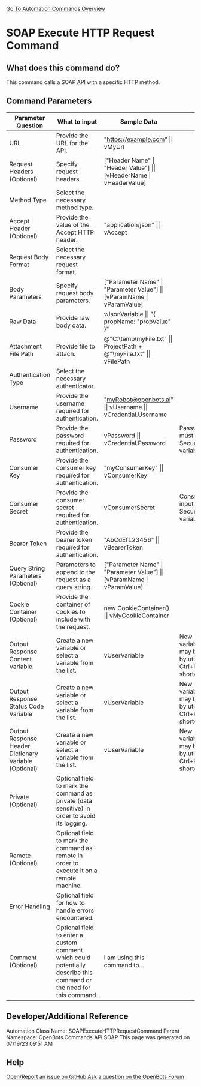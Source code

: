 <!--TITLE: SOAP Execute HTTP Request Command -->
<!-- SUBTITLE: a command in the API Commands\SOAP group. -->
[Go To Automation Commands Overview](/automation-commands)


# SOAP Execute HTTP Request Command


## What does this command do?
This command calls a SOAP API with a specific HTTP method.


## Command Parameters
| Parameter Question   	| What to input  	|  Sample Data 	| Remarks  	|
| ---                    | ---               | ---           | ---       |
|URL|Provide the URL for the API.|"https://example.com" \|\| vMyUrl||
|Request Headers (Optional)|Specify request headers.|["Header Name" \| "Header Value"] \|\| [vHeaderName \| vHeaderValue]||
|Method Type|Select the necessary method type.|||
|Accept Header (Optional)|Provide the value of the Accept HTTP header.|"application/json" \|\| vAccept||
|Request Body Format|Select the necessary request format.|||
|Body Parameters|Specify request body parameters.|["Parameter Name" \| "Parameter Value"] \|\| [vParamName \| vParamValue]||
|Raw Data|Provide raw body data.|vJsonVariable \|\| "{ propName: \"propValue\" }"||
|Attachment File Path|Provide file to attach.|@"C:\temp\myFile.txt" \|\| ProjectPath + @"\myFile.txt" \|\| vFilePath||
|Authentication Type|Select the necessary authenticator.|||
|Username|Provide the username required for authentication.|"myRobot@openbots.ai" \|\| vUsername \|\| vCredential.Username||
|Password|Provide the password required for authentication.|vPassword \|\| vCredential.Password|Password input must be a SecureString variable.|
|Consumer Key|Provide the consumer key required for authentication.|"myConsumerKey" \|\| vConsumerKey||
|Consumer Secret|Provide the consumer secret required for authentication.|vConsumerSecret|Consumer secret input must be a SecureString variable.|
|Bearer Token|Provide the bearer token required for authentication.|"AbCdEf123456" \|\| vBearerToken||
|Query String Parameters (Optional)|Parameters to append to the request as a query string.|["Parameter Name" \| "Parameter Value"] \|\| [vParamName \| vParamValue]||
|Cookie Container (Optional)|Provide the container of cookies to include with the request.|new CookieContainer() \|\| vMyCookieContainer||
|Output Response Content Variable|Create a new variable or select a variable from the list.|vUserVariable|New variables/arguments may be instantiated by utilizing the Ctrl+K/Ctrl+J shortcuts.|
|Output Response Status Code Variable|Create a new variable or select a variable from the list.|vUserVariable|New variables/arguments may be instantiated by utilizing the Ctrl+K/Ctrl+J shortcuts.|
|Output Response Header Dictionary Variable (Optional)|Create a new variable or select a variable from the list.|vUserVariable|New variables/arguments may be instantiated by utilizing the Ctrl+K/Ctrl+J shortcuts.|
|Private (Optional)|Optional field to mark the command as private (data sensitive) in order to avoid its logging.|||
|Remote (Optional)|Optional field to mark the command as remote in order to execute it on a remote machine.|||
|Error Handling|Optional field for how to handle errors encountered.|||
|Comment (Optional)|Optional field to enter a custom comment which could potentially describe this command or the need for this command.|I am using this command to...||


## Developer/Additional Reference
Automation Class Name: SOAPExecuteHTTPRequestCommand
Parent Namespace: OpenBots.Commands.API.SOAP
This page was generated on 07/19/23 09:51 AM


## Help
[Open/Report an issue on GitHub](https://github.com/OpenBotsAI/OpenBots.Studio/issues/new)
[Ask a question on the OpenBots Forum](https://openbots.ai/forums/)

